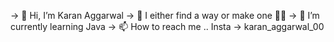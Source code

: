 -> 👋 Hi, I’m Karan Aggarwal
-> 👀 I either find a way or make one 💫💫
-> 🌱 I’m currently learning Java
-> 📫 How to reach me .. Insta -> karan_aggarwal_00

<!---
Karan-develops/Karan-develops is a ✨ special ✨ repository because its `README.md` (this file) appears on your GitHub profile.
You can click the Preview link to take a look at your changes.
--->
